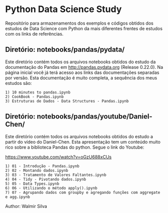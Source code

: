 # Python Data Science Study

Repositório para armazenamentos dos exemplos e códigos obtidos dos estudos de Data Science com Python da mais diferentes frentes de estudos com os links de referências.

## Diretório: notebooks/pandas/pydata/

Este diretório contém todos os arquivos notebooks obtidos do estudo da documentação do Pandas em http://pandas.pydata.org (Release 0.22.0). 
Na página inicial você já terá acesso aos links das documentações separadas por versão. Esta documentação é muito completa, a sequência dos meus estudos são:

	1) 10 minutes to pandas.ipynb
	2) CookBook - Pandas.ipynb
	3) Estruturas de Dados - Data Structures - Pandas.ipynb


## Diretório: notebooks/pandas/youtube/Daniel-Chen/ 

Este diretório contém todos os arquivos notebooks obtidos do estudo a partir do vídeo do Daniel-Chen.
Esta apresentação tem um conteúdo muito rico sobre a biblioteca Pandas do python. Segue o link do Youtube:

https://www.youtube.com/watch?v=oGzU688xCUs

	1) 01 - Introdução - Pandas.ipynb
	2) 02 - Montando dados.ipynb
	3) 03 - Tratamento de Valores Faltantes.ipynb
	4) 04 - Tidy - Pivotando dados.ipynb
	5) 05 - Data Types.ipynb
	6) 06 - Utilizando o método apply().ipynb
	7) 07 - Agrupando dados com groupby e agregando funções com aggregate e agg.ipynb    
    
    
Author: Walmir Silva
  